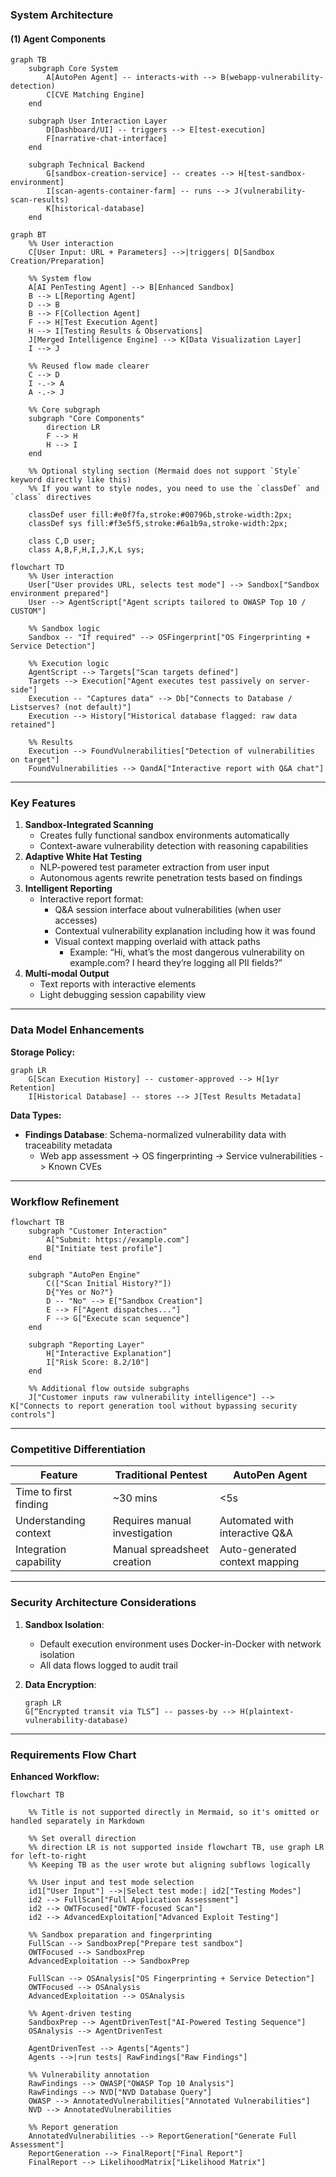 

### **System Architecture**

#### (1) Agent Components
```mermaid
graph TB
    subgraph Core System
        A[AutoPen Agent] -- interacts-with --> B(webapp-vulnerability-detection)
        C[CVE Matching Engine]
    end

    subgraph User Interaction Layer
        D[Dashboard/UI] -- triggers --> E[test-execution]
        F[narrative-chat-interface]
    end

    subgraph Technical Backend
        G[sandbox-creation-service] -- creates --> H[test-sandbox-environment]
        I[scan-agents-container-farm] -- runs --> J(vulnerability-scan-results)
        K[historical-database]
    end
```

```mermaid
graph BT
    %% User interaction
    C[User Input: URL + Parameters] -->|triggers| D[Sandbox Creation/Preparation]

    %% System flow
    A[AI PenTesting Agent] --> B[Enhanced Sandbox]
    B --> L[Reporting Agent]
    D --> B
    B --> F[Collection Agent]
    F --> H[Test Execution Agent]
    H --> I[Testing Results & Observations]
    J[Merged Intelligence Engine] --> K[Data Visualization Layer]
    I --> J

    %% Reused flow made clearer
    C --> D
    I -.-> A
    A -.-> J

    %% Core subgraph
    subgraph "Core Components"
        direction LR
        F --> H
        H --> I
    end

    %% Optional styling section (Mermaid does not support `Style` keyword directly like this)
    %% If you want to style nodes, you need to use the `classDef` and `class` directives

    classDef user fill:#e0f7fa,stroke:#00796b,stroke-width:2px;
    classDef sys fill:#f3e5f5,stroke:#6a1b9a,stroke-width:2px;

    class C,D user;
    class A,B,F,H,I,J,K,L sys;
```

```mermaid
flowchart TD
    %% User interaction
    User["User provides URL, selects test mode"] --> Sandbox["Sandbox environment prepared"]
    User --> AgentScript["Agent scripts tailored to OWASP Top 10 / CUSTOM"]

    %% Sandbox logic
    Sandbox -- "If required" --> OSFingerprint["OS Fingerprinting + Service Detection"]

    %% Execution logic
    AgentScript --> Targets["Scan targets defined"]
    Targets --> Execution["Agent executes test passively on server-side"]
    Execution -- "Captures data" --> Db["Connects to Database / Listserves? (not default)"]
    Execution --> History["Historical database flagged: raw data retained"]

    %% Results
    Execution --> FoundVulnerabilities["Detection of vulnerabilities on target"]
    FoundVulnerabilities --> QandA["Interactive report with Q&A chat"]
```

---
### **Key Features**

1. **Sandbox-Integrated Scanning**
    - Creates fully functional sandbox environments automatically
    - Context-aware vulnerability detection with reasoning capabilities
2. **Adaptive White Hat Testing**
    - NLP-powered test parameter extraction from user input
    - Autonomous agents rewrite penetration tests based on findings
3. **Intelligent Reporting**
	- Interactive report format: 
		- Q&A session interface about vulnerabilities (when user accesses) 
		- Contextual vulnerability explanation including how it was found 
		- Visual context mapping overlaid with attack paths 
			- Example: “Hi, what’s the most dangerous vulnerability on example.com? I heard they’re logging all PII fields?”
4. **Multi-modal Output**
    - Text reports with interactive elements
    - Light debugging session capability view

---

### **Data Model Enhancements**

**Storage Policy:**

```mermaid
graph LR
    G[Scan Execution History] -- customer-approved --> H[1yr Retention]
    I[Historical Database] -- stores --> J[Test Results Metadata]
```

**Data Types:**

- **Findings Database**: Schema-normalized vulnerability data with traceability metadata
    - Web app assessment -> OS fingerprinting -> Service vulnerabilities -> Known CVEs

---
### **Workflow Refinement**

```mermaid
flowchart TB
    subgraph "Customer Interaction"
        A["Submit: https://example.com"]
        B["Initiate test profile"]
    end

    subgraph "AutoPen Engine"
        C(["Scan Initial History?"])
        D{"Yes or No?"}
        D -- "No" --> E["Sandbox Creation"]
        E --> F["Agent dispatches..."]
        F --> G["Execute scan sequence"]
    end

    subgraph "Reporting Layer"
        H["Interactive Explanation"]
        I["Risk Score: 8.2/10"]
    end

    %% Additional flow outside subgraphs
    J["Customer inputs raw vulnerability intelligence"] --> K["Connects to report generation tool without bypassing security controls"]
```

---
### **Competitive Differentiation**

|Feature|Traditional Pentest|AutoPen Agent|
|---|---|---|
|Time to first finding|~30 mins|<5s|
|Understanding context|Requires manual investigation|Automated with interactive Q&A|
|Integration capability|Manual spreadsheet creation|Auto-generated context mapping|

---

### **Security Architecture Considerations**

1. **Sandbox Isolation**:
    
    - Default execution environment uses Docker-in-Docker with network isolation
    - All data flows logged to audit trail
2. **Data Encryption**:
	```mermaid
	graph LR
    G[“Encrypted transit via TLS”] -- passes-by --> H(plaintext-vulnerability-database)

	```
---

### **Requirements Flow Chart**

**Enhanced Workflow:**

```mermaid
flowchart TB

    %% Title is not supported directly in Mermaid, so it's omitted or handled separately in Markdown

    %% Set overall direction
    %% direction LR is not supported inside flowchart TB, use graph LR for left-to-right
    %% Keeping TB as the user wrote but aligning subflows logically

    %% User input and test mode selection
    id1["User Input"] -->|Select test mode:| id2["Testing Modes"]
    id2 --> FullScan["Full Application Assessment"]
    id2 --> OWTFocused["OWTF-focused Scan"]
    id2 --> AdvancedExploitation["Advanced Exploit Testing"]

    %% Sandbox preparation and fingerprinting
    FullScan --> SandboxPrep["Prepare test sandbox"]
    OWTFocused --> SandboxPrep
    AdvancedExploitation --> SandboxPrep

    FullScan --> OSAnalysis["OS Fingerprinting + Service Detection"]
    OWTFocused --> OSAnalysis
    AdvancedExploitation --> OSAnalysis

    %% Agent-driven testing
    SandboxPrep --> AgentDrivenTest["AI-Powered Testing Sequence"]
    OSAnalysis --> AgentDrivenTest

    AgentDrivenTest --> Agents["Agents"]
    Agents -->|run tests| RawFindings["Raw Findings"]

    %% Vulnerability annotation
    RawFindings --> OWASP["OWASP Top 10 Analysis"]
    RawFindings --> NVD["NVD Database Query"]
    OWASP --> AnnotatedVulnerabilities["Annotated Vulnerabilities"]
    NVD --> AnnotatedVulnerabilities

    %% Report generation
    AnnotatedVulnerabilities --> ReportGeneration["Generate Full Assessment"]
    ReportGeneration --> FinalReport["Final Report"]
    FinalReport --> LikelihoodMatrix["Likelihood Matrix"]
```

